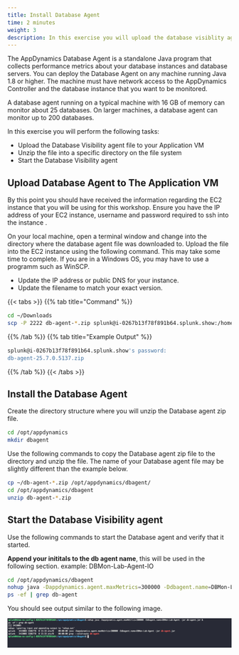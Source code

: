 ```yaml
---
title: Install Database Agent
time: 2 minutes
weight: 3
description: In this exercise you will upload the database visiblity agent, unzip the downloaded file, and start the database visiblity agent.
---
```


The AppDynamics Database Agent is a standalone Java program that collects performance metrics about your database instances and database servers. You can deploy the Database Agent on any machine running Java 1.8 or higher. The machine must have network access to the AppDynamics Controller and the database instance that you want to be monitored.

A database agent running on a typical machine with 16 GB of memory can monitor about 25 databases. On larger machines, a database agent can monitor up to 200 databases.

In this exercise you will perform the following tasks:

- Upload the Database Visibility agent file to your Application VM
- Unzip the file into a specific directory on the file system
- Start the Database Visibility agent

## Upload Database Agent to The Application VM

By this point you should have received the information regarding the EC2 instance that you will be using for this workshop. Ensure you have the IP address of your EC2 instance, username and password required to ssh into the instance .

On your local machine, open a terminal window and change into the directory where the database agent file was downloaded to. Upload the file into the EC2 instance using the following command. This may take some time to complete. If you are in a Windows OS, you may have to use a programm such as WinSCP.

* Update the IP address or public DNS for your instance.
* Update the filename to match your exact version.

{{< tabs >}}
{{% tab title="Command" %}}
``` bash
cd ~/Downloads
scp -P 2222 db-agent-*.zip splunk@i-0267b13f78f891b64.splunk.show:/home/splunk
```
{{% /tab %}}
{{% tab title="Example Output" %}}
``` bash
splunk@i-0267b13f78f891b64.splunk.show's password:
db-agent-25.7.0.5137.zip                                                                                                                               100%   70MB   5.6MB/s   00:12
```
{{% /tab %}}
{{< /tabs >}}


## Install the Database Agent

Create the directory structure where you will unzip the Database agent zip file.

```bash
cd /opt/appdynamics
mkdir dbagent
```

Use the following commands to copy the Database agent zip file to the directory and unzip the file. The name of your Database agent file may be slightly different than the example below. 

```bash
cp ~/db-agent-*.zip /opt/appdynamics/dbagent/
cd /opt/appdynamics/dbagent
unzip db-agent-*.zip
```

## Start the Database Visibility agent

Use the following commands to start the Database agent and verify that it started.

**Append your inititals to the db agent name**, this will be used in the following section. example: DBMon-Lab-Agent-IO

```bash
cd /opt/appdynamics/dbagent
nohup java -Dappdynamics.agent.maxMetrics=300000 -Ddbagent.name=DBMon-Lab-Agent-YOURINITIALS -jar db-agent.jar &
ps -ef | grep db-agent
```

You should see output similar to the following image.

![Output](images/04-dbagent-install.png)
